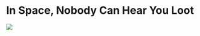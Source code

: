 # In Space, Nobody Can Hear You Loot

![](http://westkarana.com/wp-content/uploads/2009/01/2005-07-13-in-space-nobody-can-hear-you-loot.jpg)

